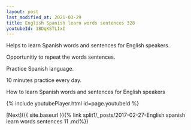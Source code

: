 ```yaml
---
layout: post
last_modified_at: 2021-03-29
title: English Spanish learn words sentences 328 
youtubeId: 1BDqKSTLIxI
---
```

 
 
Helps to learn Spanish words and sentences for English speakers.

Opportunitiy to repeat the words sentences. 

Practice Spanish language. 
 
10 minutes practice every day. 
 
How to learn Spanish words and sentences for English speakers 
 
{% include youtubePlayer.html id=page.youtubeId %}
 
 
[Next]({{ site.baseurl }}{% link  split1/_posts/2017-02-27-English spanish learn words sentences 11 .md%})
 
